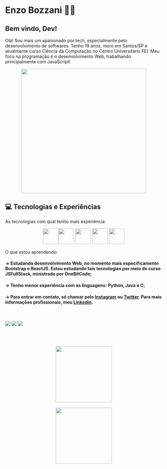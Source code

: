 # Enzo Bozzani 👨‍💻


## Bem vindo, Dev!

Olá! Sou mais um apaixonado por tech, especialmente pelo desenvolvimento de softwares. Tenho 19 anos, moro em Santos/SP e atualmente curso Ciência da Computação no Centro Universitário FEI. Meu foco na programação é o desenvolvimento Web, trabalhando principalmente com JavaScript!


<div align="center">

<img src="https://i.pinimg.com/originals/21/11/61/21116158daaeb1459b4ec0758505e1ad.gif" width=400>

</div>


## 💻 Tecnologias e Experiências

As tecnologias com qual tenho mais experiência:
<div align="center">

<img src="https://logodownload.org/wp-content/uploads/2016/10/html5-logo.png" width=50><img src="https://logodownload.org/wp-content/uploads/2017/04/css-3-logo-1.png" width=50>  <img src="https://logospng.org/download/javascript/logo-javascript-1024.png" width=50> <img src="https://git-scm.com/images/logos/downloads/Git-Icon-1788C.png" width = "50"> <img src="https://upload.wikimedia.org/wikipedia/commons/thumb/9/96/Sass_Logo_Color.svg/2560px-Sass_Logo_Color.svg.png" width = "50">

</div> 


O que estou aprendendo:

#### -> Estudando desenvolvimento Web, no momento mais especificamente Bootstrap e ReactJS. Estou estudando tais tecnologias por meio do curso JSFullStack, ministrado por OneBitCode;

#### -> Tenho menor experiência com as linguagens: Python, Java e C;

#### -> Para entrar em contato, só chamar pelo <a href="https://www.instagram.com/enzobozzani/">Instagram</a> ou <a href="https://twitter.com/enzobozzani">Twitter</a>. Para mais informações profissionais, meu <a href="https://www.linkedin.com/in/enzo-bozzani-812a7322a/">Linkedin</a>.
<br>
<br>
<div>
<a href="https://instagram.com/enzobozzani/" target="_blank"><img src="https://img.shields.io/badge/-Instagram-%23E4405F?style=for-the-badge&logo=instagram&logoColor=white" target="_blank"></a>
<a href = "mailto:bozzanienzo@gmail.com"><img src="https://img.shields.io/badge/Gmail-D14836?style=for-the-badge&logo=gmail&logoColor=white" target="_blank"></a>
<a href="https://www.linkedin.com/in/enzo-bozzani-812a7322a/" target="_blank"><img src="https://img.shields.io/badge/-LinkedIn-%230077B5?style=for-the-badge&logo=linkedin&logoColor=white" target="_blank"></a>   
</div>

<br><br>

<div align="center">
<a href="https://github.com/EnzoBozzani">
<img height="180em" src="https://github-readme-stats.vercel.app/api/top-langs/?username=EnzoBozzani&layout=compact&langs_count=7&theme=dracula"/>
  <br><br>
<img height="180em" src="https://github-readme-stats.vercel.app/api?username=EnzoBozzani&show_icons=true&theme=dracula&include_all_commits=true&count_private=true"/>
</div>





